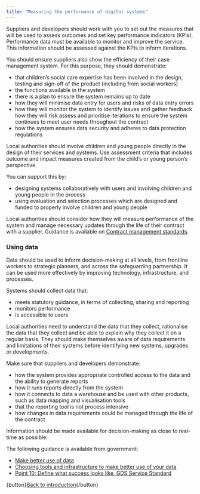 ```yaml
---
title: "Measuring the performance of digital systems"
---
```


Suppliers and developers should work with you to set out the measures that will be used to assess outcomes and set key performance indicators (KPIs). Performance data must be available to monitor and improve the service. This information should be assessed against the KPIs to inform iterations.

You should ensure suppliers also show the efficiency of their case management system. For this purpose, they should demonstrate:

* that children’s social care expertise has been involved in the design, testing and sign-off of the product (including from social workers)
* the functions available in the system
* there is a plan to ensure the system remains up to date
* how they will minimise data entry for users and risks of data entry errors
* how they will monitor the system to identify issues and gather feedback
how they will risk assess and prioritise iterations to ensure the system continues to meet user needs throughout the contract
* how the system ensures data security and adheres to data protection regulations

Local authorities should involve children and young people directly in the design of their services and systems. Use assessment criteria that includes outcome and impact measures created from the child’s or young person’s perspective.

You can support this by:

* designing systems collaboratively with users and involving children and young people in the process
* using evaluation and selection processes which are designed and funded to properly involve children and young people

Local authorities should consider how they will measure performance of the system and manage necessary updates through the life of their contract with a supplier. Guidance is available on [Contract management standards](https://www.gov.uk/government/publications/commercial-capability-contract-management-standards).

### Using data

Data should be used to inform decision-making at all levels, from frontline workers to strategic planners, and across the safeguarding partnership. It can be used more effectively by improving technology, infrastructure, and processes.

Systems should collect data that:

* meets statutory guidance, in terms of collecting, sharing and reporting
* monitors performance
* is accessible to users

Local authorities need to understand the data that they collect, rationalise the data that they collect and be able to explain why they collect it on a regular basis. They should make themselves aware of data requirements and limitations of their systems before identifying new systems, upgrades or developments.

Make sure that suppliers and developers demonstrate:

* how the system provides appropriate controlled access to the data and the ability to generate reports
* how it runs reports directly from the system
* how it connects to data a warehouse and be used with other products, such as data mapping and visualisation tools
* that the reporting tool is not process intensive
* how changes in data requirements could be managed through the life of the contract

Information should be made available for decision-making as close to real-time as possible.

The following guidance is available from government:

* [Make better use of data](https://www.gov.uk/guidance/make-better-use-of-data)
* [Choosing tools and infrastructure to make better use of your data](https://www.gov.uk/guidance/choose-tools-and-infrastructure-to-make-better-use-of-your-data)
* [Point 10: Define what success looks like, GDS Service Standard](https://www.gov.uk/service-manual/service-standard/point-10-define-success-publish-performance-data)

{button}[Back to introduction](/index){/button}
